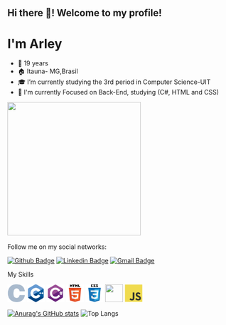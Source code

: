 ## Hi there 👋! Welcome to my profile!

# I'm Arley

- 👨 19 years                              
- 🏠 Itauna- MG,Brasil 
- 🎓 I’m currently studying the 3rd period in Computer Science-UIT
- 🎯 I'm currently Focused on Back-End, studying (C#, HTML and CSS)  

<img src="https://noclinks.net/assets/img/softwaredev.gif" width="300" height="300" />


Follow me on my social networks:

[![Github Badge](https://img.shields.io/badge/-Github-000?style=flat-square&logo=Github&logoColor=white&link=link_do_seu_perfil_no_github)](https://github.com/arleynm)
[![Linkedin Badge](https://img.shields.io/badge/-LinkedIn-blue?style=flat-square&logo=Linkedin&logoColor=white&link=link_do_seu_perfil_no_linkedin)](https://www.linkedin.com/in/arley-augusto-e-silva-4312bb1a2/)
[![Gmail Badge](https://img.shields.io/badge/-Gmail-c14438?style=flat-square&logo=Gmail&logoColor=white&link=mailto:seu_email)](arleyaugusto5@gmail)

My Skills

<img src="https://raw.githubusercontent.com/devicons/devicon/master/icons/c/c-original.svg" width="40" height="40" /> <img src="https://raw.githubusercontent.com/devicons/devicon/master/icons/cplusplus/cplusplus-original.svg" width="40" height="40" /> <img src="https://raw.githubusercontent.com/devicons/devicon/master/icons/csharp/csharp-original.svg" width="40" height="40" /> <img src="https://raw.githubusercontent.com/devicons/devicon/master/icons/html5/html5-original-wordmark.svg" width="40" height="40" /> <img src="https://raw.githubusercontent.com/devicons/devicon/master/icons/css3/css3-original-wordmark.svg" width="40" height="40" /> <img src="https://reactnative.dev/img/header_logo.svg" width="40" height="40" /> <img src="https://raw.githubusercontent.com/devicons/devicon/master/icons/javascript/javascript-original.svg" width="40" height="40" /> 


[![Anurag's GitHub stats](https://github-readme-stats.vercel.app/api?username=arleynm)](https://github.com/arleynm/github-readme-stats)
![Top Langs](https://github-readme-stats.vercel.app/api/top-langs/?username=arleynm)


